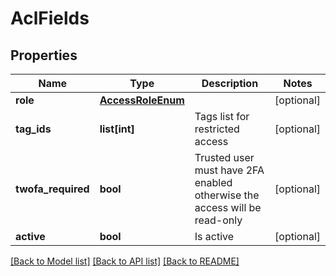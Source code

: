 # AclFields

## Properties
Name | Type | Description | Notes
------------ | ------------- | ------------- | -------------
**role** | [**AccessRoleEnum**](AccessRoleEnum.md) |  | [optional] 
**tag_ids** | **list[int]** | Tags list for restricted access | [optional] 
**twofa_required** | **bool** | Trusted user must have 2FA enabled otherwise the access will be read-only | [optional] 
**active** | **bool** | Is active | [optional] 

[[Back to Model list]](../README.md#documentation-for-models) [[Back to API list]](../README.md#documentation-for-api-endpoints) [[Back to README]](../README.md)


